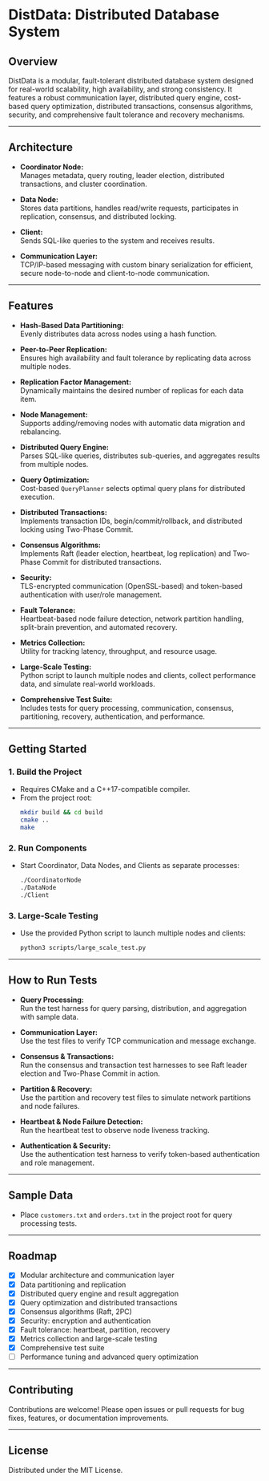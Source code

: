 # DistData: Distributed Database System

## Overview

DistData is a modular, fault-tolerant distributed database system designed for real-world scalability, high availability, and strong consistency. It features a robust communication layer, distributed query engine, cost-based query optimization, distributed transactions, consensus algorithms, security, and comprehensive fault tolerance and recovery mechanisms.

---

## Architecture

- **Coordinator Node:**  
  Manages metadata, query routing, leader election, distributed transactions, and cluster coordination.

- **Data Node:**  
  Stores data partitions, handles read/write requests, participates in replication, consensus, and distributed locking.

- **Client:**  
  Sends SQL-like queries to the system and receives results.

- **Communication Layer:**  
  TCP/IP-based messaging with custom binary serialization for efficient, secure node-to-node and client-to-node communication.

---

## Features

- **Hash-Based Data Partitioning:**  
  Evenly distributes data across nodes using a hash function.

- **Peer-to-Peer Replication:**  
  Ensures high availability and fault tolerance by replicating data across multiple nodes.

- **Replication Factor Management:**  
  Dynamically maintains the desired number of replicas for each data item.

- **Node Management:**  
  Supports adding/removing nodes with automatic data migration and rebalancing.

- **Distributed Query Engine:**  
  Parses SQL-like queries, distributes sub-queries, and aggregates results from multiple nodes.

- **Query Optimization:**  
  Cost-based `QueryPlanner` selects optimal query plans for distributed execution.

- **Distributed Transactions:**  
  Implements transaction IDs, begin/commit/rollback, and distributed locking using Two-Phase Commit.

- **Consensus Algorithms:**  
  Implements Raft (leader election, heartbeat, log replication) and Two-Phase Commit for distributed transactions.

- **Security:**  
  TLS-encrypted communication (OpenSSL-based) and token-based authentication with user/role management.

- **Fault Tolerance:**  
  Heartbeat-based node failure detection, network partition handling, split-brain prevention, and automated recovery.

- **Metrics Collection:**  
  Utility for tracking latency, throughput, and resource usage.

- **Large-Scale Testing:**  
  Python script to launch multiple nodes and clients, collect performance data, and simulate real-world workloads.

- **Comprehensive Test Suite:**  
  Includes tests for query processing, communication, consensus, partitioning, recovery, authentication, and performance.

---

## Getting Started

### 1. Build the Project

- Requires CMake and a C++17-compatible compiler.
- From the project root:
  ```sh
  mkdir build && cd build
  cmake ..
  make
  ```

### 2. Run Components

- Start Coordinator, Data Nodes, and Clients as separate processes:
  ```sh
  ./CoordinatorNode
  ./DataNode
  ./Client
  ```

### 3. Large-Scale Testing

- Use the provided Python script to launch multiple nodes and clients:
  ```sh
  python3 scripts/large_scale_test.py
  ```

---

## How to Run Tests

- **Query Processing:**  
  Run the test harness for query parsing, distribution, and aggregation with sample data.

- **Communication Layer:**  
  Use the test files to verify TCP communication and message exchange.

- **Consensus & Transactions:**  
  Run the consensus and transaction test harnesses to see Raft leader election and Two-Phase Commit in action.

- **Partition & Recovery:**  
  Use the partition and recovery test files to simulate network partitions and node failures.

- **Heartbeat & Node Failure Detection:**  
  Run the heartbeat test to observe node liveness tracking.

- **Authentication & Security:**  
  Use the authentication test harness to verify token-based authentication and role management.

---

## Sample Data

- Place `customers.txt` and `orders.txt` in the project root for query processing tests.

---

## Roadmap

- [x] Modular architecture and communication layer
- [x] Data partitioning and replication
- [x] Distributed query engine and result aggregation
- [x] Query optimization and distributed transactions
- [x] Consensus algorithms (Raft, 2PC)
- [x] Security: encryption and authentication
- [x] Fault tolerance: heartbeat, partition, recovery
- [x] Metrics collection and large-scale testing
- [x] Comprehensive test suite
- [ ] Performance tuning and advanced query optimization

---

## Contributing

Contributions are welcome! Please open issues or pull requests for bug fixes, features, or documentation improvements.

---

## License

Distributed under the MIT License. 